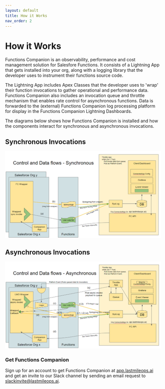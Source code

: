 ```yaml
---
layout: default
title: How it Works
nav_order: 2
---
```


# How it Works

Functions Companion is an observability, performance and cost management solution for Salesfore Functions. It consists of a Lightning App that gets installed into your org, along with a logging library that the developer uses to instrument their functions source code. 

The Lightning App includes Apex Classes that the developer uses to 'wrap' their function invocations to gather operational and performance data. Functions Companion also includes an invocation queue and throttle mechanism that enables rate control for asynchronous functions. Data is forwarded to the (external) Functions Companion log processing platform for display in the Functions Companion Lightning Dashboards.

The diagrams below shows how Functions Companion is installed and how the components interact for synchronous and asynchronous invocations.
## Synchronous Invocations
![Image: components-sync.png](/assets/images/components-sync.png)
## Asynchronous Invocations
![Image: components-async.png](/assets/images/components-async.png)

### Get Functions Companion

Sign up for an account to get Functions Companion at [app.lastmileops.ai](https://app.lastmileops.ai) and get an invite to our Slack channel by sending an email request to slackinvite@lastmileops.ai.
